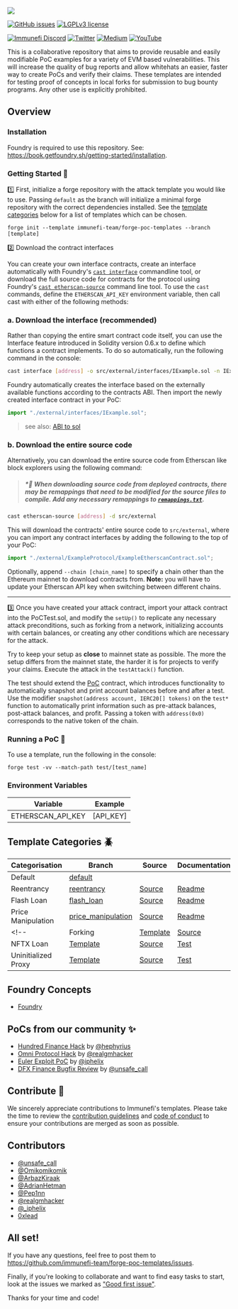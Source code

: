 <a href="https://immunefi.com"><img src="https://github.com/immunefi-team/forge-poc-templates/blob/assets/imgs/Logo_white@3x.png"/></a>

[![GitHub issues](https://img.shields.io/github/issues/immunefi-team/forge-poc-templates.svg)](https://GitHub.com/Naereen/StrapDown.js/issues/)
[![LGPLv3 license](https://img.shields.io/badge/License-LGPLv3-blue.svg)](./LICENSE)

[![Immunefi Discord](https://badgen.net/discord/online-members/immunefi)](https://discord.gg/immunefi)
[![Twitter](https://badgen.net/badge/icon/twitter?icon=twitter&label)](https://twitter.com/immunefi)
[![Medium](https://badgen.net/badge/icon/medium?icon=medium&label)](https://medium.com/immunefi)
[![YouTube](https://badgen.net/badge/icon/YouTube?icon=googleplay&label)](https://www.youtube.com/channel/UCmulw2BHpP6IiBM0Re0yP5Q)

This is a collaborative repository that aims to provide reusable and easily modifiable PoC examples for a variety of EVM based vulnerabilities. This will increase the quality of bug reports and allow whitehats an easier, faster way to create PoCs and verify their claims. These templates are intended for testing proof of concepts in local forks for submission to bug bounty programs. Any other use is explicitly prohibited.

## Overview

### Installation

Foundry is required to use this repository. See: https://book.getfoundry.sh/getting-started/installation.

### Getting Started 📖

1️⃣ First, initialize a forge repository with the attack template you would like to use. Passing `default` as the branch will initialize a minimal forge repository with the correct dependencies installed. See the [template categories](#template-categories-) below for a list of templates which can be chosen.
```
forge init --template immunefi-team/forge-poc-templates --branch [template]
```

2️⃣ Download the contract interfaces

You can create your own interface contracts, create an interface automatically with Foundry's [`cast interface`](https://book.getfoundry.sh/reference/cast/cast-interface) commandline tool, or download the full source code for contracts for the protocol using Foundry's [`cast etherscan-source`](https://book.getfoundry.sh/reference/cast/cast-etherscan-source) command line tool. To use the `cast` commands, define the `ETHERSCAN_API_KEY` environment variable, then call cast with either of the following methods:

### a. Download the interface (recommended)
Rather than copying the entire smart contract code itself, you can use the Interface feature introduced in Solidity version 0.6.x to define which functions a contract implements. To do so automatically, run the following command in the console:

```sh
cast interface [address] -o src/external/interfaces/IExample.sol -n IExample
```

Foundry automatically creates the interface based on the externally available functions according to the contracts ABI. Then import the newly created interface contract in your PoC:

```js
import "./external/interfaces/IExample.sol";
```
> see also: [ABI to sol](https://gnidan.github.io/abi-to-sol/)


### b. Download the entire source code
Alternatively, you can download the entire source code from Etherscan like block explorers using the following command:
> ##### *🚨 When downloading source code from deployed contracts, there may be remappings that need to be modified for the source files to compile. Add any necessary remappings to [`remappings.txt`](./remappings.txt).
```sh
cast etherscan-source [address] -d src/external
```

This will download the contracts' entire source code to `src/external`, where you can import any contract interfaces by adding the following to the top of your PoC:
```js
import "./external/ExampleProtocol/ExampleEtherscanContract.sol";
```
Optionally, append `--chain [chain_name]` to specify a chain other than the Ethereum mainnet to download contracts from. **Note:** you will have to update your Etherscan API key when switching between different chains.
<br>


---
3️⃣ Once you have created your attack contract, import your attack contract into the PoCTest.sol, and modify the `setUp()` to replicate any necessary attack preconditions, such as forking from a network, initializing accounts with certain balances, or creating any other conditions which are necessary for the attack.

Try to keep your setup as **close** to mainnet state as possible. The more the setup differs from the mainnet state, the harder it is for projects to verify your claims. Execute the attack in the `testAttack()` function.

The test should extend the [PoC](./src/PoC.sol) contract, which introduces functionality to automatically snapshot and print account balances before and after a test. Use the modifier `snapshot(address account, IERC20[] tokens)` on the `test*` function to automatically print information such as pre-attack balances, post-attack balances, and profit. Passing a token with `address(0x0)` corresponds to the native token of the chain.

### Running a PoC 🚀

To use a template, run the following in the console:
```
forge test -vv --match-path test/[test_name]
```

### Environment Variables

| Variable          | Example                                        |
| ----------------- | ---------------------------------------------- |
| ETHERSCAN_API_KEY | [API_KEY]                                      |

## Template Categories 🪲

|       Categorisation       | Branch | Source | Documentation |
| -------------------------- | -------- | ------ | ------------- |
| Default                 | [default](https://github.com/immunefi-team/forge-poc-templates/tree/default)        | | |
| Reentrancy                 | [reentrancy](https://github.com/immunefi-team/forge-poc-templates/tree/reentrancy)        | [Source](./src/reentrancy/Reentrancy.sol)                         | [Readme](./src/reentrancy/README.md)              |
| Flash Loan                 | [flash_loan](https://github.com/immunefi-team/forge-poc-templates/tree/flash_loan)         | [Source](./src/flashloan/FlashLoan.sol)                         | [Readme](./src/flashloan/README.md)               |
| Price Manipulation         | [price_manipulation](https://github.com/immunefi-team/forge-poc-templates/tree/price_manipulation) | [Source](./src/pricemanipulation/PriceManipulation.sol)       | [Readme](./src/pricemanipulation/README.md)       |
<!-- | Forking                    | [Template](./src/ForkingTemplate.sol) | [Source](./src/Forking.sol)                       | [Test](./test/Forking.t.sol)            |
| NFTX Loan                  | [Template](./src/NFTXLoanTemplate.sol) | [Source](./src/NFTXLoan.sol)                      | [Test](./test/NFTXLoan.t.sol)           |
| Uninitialized Proxy        | [Template](./src/UninitializedProxyTemplate.sol) | [Source](./src/UninitializedProxy.sol)            | [Test](./test/UninitializedProxy.t.sol) | -->

## Foundry Concepts

 - [Foundry](https://book.getfoundry.sh/)

## PoCs from our community ✨

 - [Hundred Finance Hack](https://medium.com/immunefi/a-poc-of-the-hundred-finance-heist-4121f23a098) by [@hephyrius](https://twitter.com/hephyrius)
 - [Omni Protocol Hack](https://medium.com/immunefi/hack-analysis-omni-protocol-july-2022-2d35091a0109) by [@realgmhacker](https://twitter.com/realgmhacker)
 - [Euler Exploit PoC](https://github.com/iphelix/euler-exploit-poc) by [@iphelix](https://twitter.com/_iphelix)
 - [DFX Finance Bugfix Review](./pocs/DFXFinanceBugfixReview.sol) by [@unsafe_call](https://twitter.com/unsafe_call)

## Contribute 📝

We sincerely appreciate contributions to Immunefi's templates. Please take the time to review the [contribution guidelines](.github/CONTRIBUTING.md) and [code of conduct](.github/CODE_OF_CONDUCT.md) to ensure your contributions are merged as soon as possible.

## Contributors
* [@unsafe_call](https://twitter.com/unsafe_call)
* [@Omikomikomik](https://twitter.com/omikomikomik)
* [@ArbazKiraak](https://twitter.com/ArbazKiraak)
* [@AdrianHetman](https://twitter.com/adrianhetman)
* [@Pep1nn](https://twitter.com/Pep1nn)
* [@realgmhacker](https://twitter.com/realgmhacker)
* [@_iphelix](https://twitter.com/_iphelix)
* [0xlead](https://github.com/0xlead)


## All set!

If you have any questions, feel free to post them to https://github.com/immunefi-team/forge-poc-templates/issues.

Finally, if you're looking to collaborate and want to find easy tasks to start, look at the issues we marked as ["Good first issue"](https://github.com/immunefi-team/forge-poc-templates/labels/good%20first%20issue).

Thanks for your time and code!
